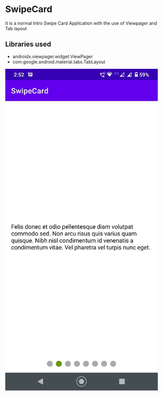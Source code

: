 # SwipeCard
It is a normal Intro Swipe Card Application with the use of Viewpager and Tab layout

## Libraries used <br>
- androidx.viewpager.widget.ViewPager
- com.google.android.material.tabs.TabLayout

![](https://github.com/sidj23/SwipeCard/blob/master/WhatsApp%20Image%202021-02-19%20at%202.53.02%20PM%20(1).jpeg)
